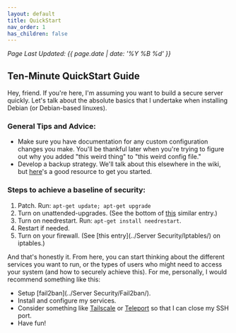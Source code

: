 ```yaml
---
layout: default
title: QuickStart
nav_order: 1
has_children: false
---
```

_Page Last Updated: {{ page.date | date: '%Y %B %d' }}_
<br>
## Ten-Minute QuickStart Guide

Hey, friend.  If you're here, I'm assuming you want to build a secure server quickly. Let's talk about the absolute basics that I undertake when installing Debian (or Debian-based linuxes).

### General Tips and Advice:
- Make sure you have documentation for any custom configuration changes you make. You'll be thankful later when you're trying to figure out why you added "this weird thing" to "this weird config file."
- Develop a backup strategy.  We'll talk about this elsewhere in the wiki, but [here](https://wiki.archlinux.org/title/Synchronization_and_backup_programs)'s a good resource to get you started.

### Steps to achieve a baseline of security:
1. Patch.  Run: `apt-get update; apt-get upgrade`
2. Turn on unattended-upgrades. (See the bottom of [this](../Admin/Notes-on-Post-Debian-Installation/) similar entry.)
3. Turn on needrestart. Run: `apt-get install needrestart`.
4. Restart if needed.
5. Turn on your firewall. (See [this entry](../Server Security/Iptables/) on iptables.)

And that's honestly it.  From here, you can start thinking about the different services you want to run, or the types of users who might need to access your system (and how to securely achieve this). For me, personally, I would recommend something like this:

- Setup [fail2ban](../Server Security/Fail2ban/).
- Install and configure my services.
- Consider something like [Tailscale](https://tailscale.com/) or [Teleport](https://goteleport.com/) so that I can close my SSH port.
- Have fun!